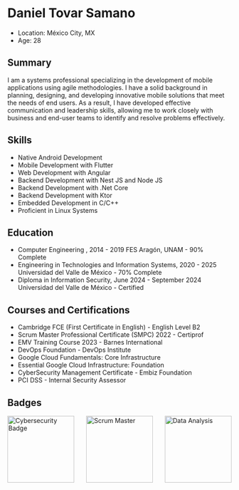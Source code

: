 # Daniel Tovar Samano
* Location: México City, MX
* Age: 28

## Summary

I am a systems professional specializing in the development of mobile applications using
agile methodologies. I have a solid background in planning, designing, and developing
innovative mobile solutions that meet the needs of end users. As a result, I have developed
effective communication and leadership skills, allowing me to work closely with business
and end-user teams to identify and resolve problems effectively.

## Skills

* Native Android Development
* Mobile Development with Flutter
* Web Development with Angular
* Backend Development with Nest JS and Node JS
* Backend Development with .Net Core
* Backend Development with Ktor
* Embedded Development in C/C++
* Proficient in Linux Systems

## Education

* Computer Engineering , 2014 - 2019
FES Aragón, UNAM - 90% Complete
* Engineering in Technologies and Information Systems, 2020 - 2025
Universidad del Valle de México - 70% Complete
* Diploma in Information Security, June 2024 - September 2024
Universidad del Valle de México - Certified

## Courses and Certifications

* Cambridge FCE (First Certificate in English) - English Level B2
* Scrum Master Professional Certificate (SMPC) 2022 - Certiprof
* EMV Training Course 2023 - Barnes International
* DevOps Foundation - DevOps Institute
* Google Cloud Fundamentals: Core Infrastructure
* Essential Google Cloud Infrastructure: Foundation
* CyberSecurity Management Certificate - Embiz Foundation
* PCI DSS - Internal Security Assessor

## Badges

<div style="display: flex; justify-content: space-between;">

  <img src="https://api.accredible.com/v1/frontend/credential_website_embed_image/badge/112990831" alt="Cybersecurity Badge" width="150" height="150">
  
  <img src="https://images.credly.com/size/340x340/images/916bde6c-7eb3-40da-b698-993bdc8231f5/image.png" alt="Scrum Master" width="150" height="150">
  
  <img src="https://images.credly.com/size/340x340/images/f5bb6420-710c-4508-bd1f-df3a9d3fafb0/blob" alt="Data Analysis" width="150" height="150">

</div>



